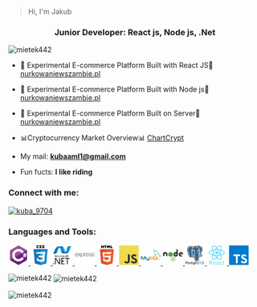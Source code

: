 >Hi, I'm Jakub
<h3 align="center">Junior Developer: React js, Node js, .Net</h3>

<p align="left"> <img src="https://komarev.com/ghpvc/?username=mietek442&label=Profile%20views&color=0e75b6&style=flat" alt="mietek442" /> </p>

- 🛒 Experimental E-commerce Platform Built with React JS🛒 [nurkowaniewszambie.pl](https://github.com/mietek442/nurkowaniewszambie)

- 🛒 Experimental E-commerce Platform Built with Node js🛒 [nurkowaniewszambie.pl](https://github.com/mietek442/NodeshopPublic)

- 🛒 Experimental E-commerce Platform Built on Server🛒 [nurkowaniewszambie.pl](https://nurkowaniewszambie.pl/)

- 📊Cryptocurrency Market Overview📊 [ChartCrypt](https://github.com/mietek442/ChartCrypt/)

- My mail: **kubaaml1@gmail.com**

- Fun fucts: **I like riding**

<h3 align="left">Connect with me:</h3>
<p align="left">
<a href="https://discord.gg/kuba_9704" target="blank"><img align="center" src="https://raw.githubusercontent.com/rahuldkjain/github-profile-readme-generator/master/src/images/icons/Social/discord.svg" alt="kuba_9704" height="30" width="40" /></a>
</p>

<h3 align="left">Languages and Tools:</h3>
<p align="left"> <a href="https://www.w3schools.com/cs/" target="_blank" rel="noreferrer"> <img src="https://raw.githubusercontent.com/devicons/devicon/master/icons/csharp/csharp-original.svg" alt="csharp" width="40" height="40"/> </a> <a href="https://www.w3schools.com/css/" target="_blank" rel="noreferrer"> <img src="https://raw.githubusercontent.com/devicons/devicon/master/icons/css3/css3-original-wordmark.svg" alt="css3" width="40" height="40"/> </a> <a href="https://dotnet.microsoft.com/" target="_blank" rel="noreferrer"> <img src="https://raw.githubusercontent.com/devicons/devicon/master/icons/dot-net/dot-net-original-wordmark.svg" alt="dotnet" width="40" height="40"/> </a> <a href="https://expressjs.com" target="_blank" rel="noreferrer"> <img src="https://raw.githubusercontent.com/devicons/devicon/master/icons/express/express-original-wordmark.svg" alt="express" width="40" height="40"/> </a> <a href="https://www.w3.org/html/" target="_blank" rel="noreferrer"> <img src="https://raw.githubusercontent.com/devicons/devicon/master/icons/html5/html5-original-wordmark.svg" alt="html5" width="40" height="40"/> </a> <a href="https://developer.mozilla.org/en-US/docs/Web/JavaScript" target="_blank" rel="noreferrer"> <img src="https://raw.githubusercontent.com/devicons/devicon/master/icons/javascript/javascript-original.svg" alt="javascript" width="40" height="40"/> </a> <a href="https://www.mysql.com/" target="_blank" rel="noreferrer"> <img src="https://raw.githubusercontent.com/devicons/devicon/master/icons/mysql/mysql-original-wordmark.svg" alt="mysql" width="40" height="40"/> </a> <a href="https://nodejs.org" target="_blank" rel="noreferrer"> <img src="https://raw.githubusercontent.com/devicons/devicon/master/icons/nodejs/nodejs-original-wordmark.svg" alt="nodejs" width="40" height="40"/> </a> <a href="https://www.postgresql.org" target="_blank" rel="noreferrer"> <img src="https://raw.githubusercontent.com/devicons/devicon/master/icons/postgresql/postgresql-original-wordmark.svg" alt="postgresql" width="40" height="40"/> </a> <a href="https://reactjs.org/" target="_blank" rel="noreferrer"> <img src="https://raw.githubusercontent.com/devicons/devicon/master/icons/react/react-original-wordmark.svg" alt="react" width="40" height="40"/> </a> <a href="https://www.typescriptlang.org/" target="_blank" rel="noreferrer"> <img src="https://raw.githubusercontent.com/devicons/devicon/master/icons/typescript/typescript-original.svg" alt="typescript" width="40" height="40"/> </a> </p>

<p><img align="left" src="https://github-readme-stats.vercel.app/api/top-langs?username=mietek442&show_icons=true&locale=en&layout=compact" alt="mietek442" /></p>

<p>&nbsp;<img align="center" src="https://github-readme-stats.vercel.app/api?username=mietek442&show_icons=true&locale=en" alt="mietek442" /></p>

<p><img align="center" src="https://github-readme-streak-stats.herokuapp.com/?user=mietek442&" alt="mietek442" /></p>
